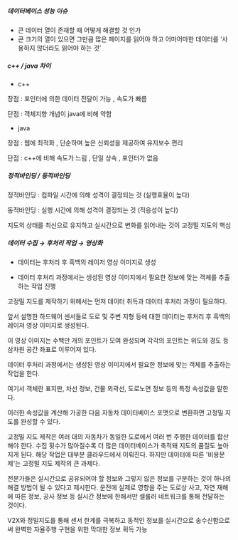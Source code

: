 



##### 데이터베이스 성능 이슈

- 큰 데이터 열이 존재할 때 어떻게 해결할 것 인가
-  큰 크기의 열이 있으면 그만큼 많은 페이지를 읽어야 하고 어마어마한 데이터를 ‘사용하지 않더라도 읽어야 하는 것’



##### c++ / java 차이

- c++ 

장점 : 포인터에 의한 데이터 전달이 가능 , 속도가 빠름

단점 : 객체지향 개념이 java에 비해 약함

- java

장점 : 웹에 최적화 , 단순하며 높은 신뢰성을 제공하여 유지보수 편리

단점 : c++에 비해 속도가 느림 , 단일 상속 , 포인터가 없음



##### 정적바인딩 / 동적바인딩

  정적바인딩 : 컴파일 시간에 의해 성격이 결정되는 것 (실행효율이 높다)

  동적바인딩 : 실행 시간에 의해 성격이 결정되는 것 (적응성이 높다)



 지도의 상태를 최신으로 유지하고 실시간으로 변화를 읽어내는 것이 고정밀 지도의 핵심



##### 데이터 수집 → 후처리 작업  → 영상화

- 데이터는 후처리 후 흑백의 레이저 영상 이미지로 생성

- 데이터 후처리 과정에서는 생성된 영상 이미지에서 필요한 정보에 맞는 객체를 추출하는 작업 진행

고정밀 지도를 제작하기 위해서는 먼저 데이터 취득과 데이터 후처리 과정이 필요하다. 

앞서 설명한 하드웨어 센서들로 도로 및 주변 지형 등에 대한 데이터는 후처리 후 흑백의 레이저 영상 이미지로 생성된다. 

이 영상 이미지는 수백만 개의 포인트가 모여 완성되며 각각의 포인트는 위도와 경도 등 삼차원 공간 좌표로 이루어져 있다. 

데이터 후처리 과정에서는 생성된 영상 이미지에서 필요한 정보에 맞는 객체를 추출하는 작업을 한다. 

여기서 객체란 표지판, 차선 정보, 건물 외곽선, 도로노면 정보 등의 특정 속성값을 말한다. 

이러한 속성값을 계산해 가공한 다음 자동차 데이터베이스 포맷으로 변환하면 고정밀 지도를 완성할 수 있다.

고정밀 지도 제작은 여러 대의 자동차가 동일한 도로에서 여러 번 주행한 데이터를 합산해야 한다. 수집 횟수가 많아질수록 더 많은 데이터베이스가 축적돼 지도의 품질도 높아지게 된다. 해당 작업은 대부분 클라우드에서 이뤄진다. 하지만 데이터에 따른 '비용문제'는 고정밀 지도 제작의 큰 과제다. 



전문가들은 실시간으로 공유되어야 할 정보와 그렇지 않은 정보를 구분하는 것이 하나의 해결 방법이 될 수 있다고 제시한다. 운전에 실제로 영향을 주는 도로상 사고, 자연 재해에 따른 정보, 공사 정보 등 실시간 정보에 한해서만 셀룰러 네트워크를 통해 전달하는 것이다.









V2X와 정밀지도를 통해 센서 한계를 극복하고 동적인 정보를 실시간으로 송수신함으로써 완벽한 자율주행 구현을 위한 막대한 정보 획득 가능